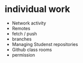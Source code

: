 # individual work
* Network activity
* Remotes
* fetch / push
* branches
* Managing Studenst repositories
* Github class rooms
* permission
